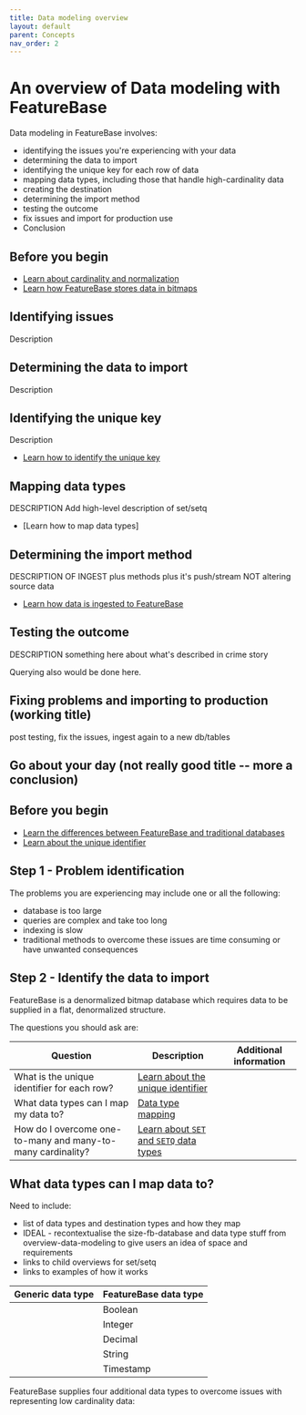 ```yaml
---
title: Data modeling overview
layout: default
parent: Concepts
nav_order: 2
---
```


# An overview of Data modeling with FeatureBase

Data modeling in FeatureBase involves:
* identifying the issues you're experiencing with your data
* determining the data to import
* identifying the unique key for each row of data
* mapping data types, including those that handle high-cardinality data
* creating the destination
* determining the import method
* testing the outcome
* fix issues and import for production use
* Conclusion

## Before you begin

* [Learn about cardinality and normalization](/docs/concepts/concepts-home)
* [Learn how FeatureBase stores data in bitmaps](/docs/concepts/concepts-bitmap-index)

## Identifying issues

Description

## Determining the data to import

Description

## Identifying the unique key

Description

* [Learn how to identify the unique key](/docs/concepts/concept-unique-id)

## Mapping data types

DESCRIPTION
Add high-level description of set/setq

* [Learn how to map data types]

## Determining the import method

DESCRIPTION OF INGEST plus methods plus it's push/stream NOT altering source data

* [Learn how data is ingested to FeatureBase](/docs/concepts/concept-ingestion)

## Testing the outcome

DESCRIPTION
something here about what's described in crime story

Querying also would be done here.

## Fixing problems and importing to production (working title)

post testing, fix the issues, ingest again to a new db/tables

## Go about your day (not really good title -- more a conclusion)

## Before you begin
* [Learn the differences between FeatureBase and traditional databases](/docs/concepts/concept-home)
* [Learn about the unique identifier](/docs/concepts/concept-table-id)

## Step 1 - Problem identification

The problems you are experiencing may include one or all the following:
* database is too large
* queries are complex and take too long
* indexing is slow
* traditional methods to overcome these issues are time consuming or have unwanted consequences

## Step 2 - Identify the data to import

FeatureBase is a denormalized bitmap database which requires data to be supplied in a flat, denormalized structure.

The questions you should ask are:

| Question | Description | Additional information |
|---|---|---|
| What is the unique identifier for each row? | [Learn about the unique identifier](/docs/concepts/concept-unique-id)
| What data types can I map my data to? | [Data type mapping](#what-data-types-can-i-map-to) |
| How do I overcome one-to-many and many-to-many cardinality? | [Learn about `SET` and `SETQ` data types](/docs/concepts/concept-datatype-set) |

## What data types can I map data to?

Need to include:
* list of data types and destination types and how they map
* IDEAL - recontextualise the size-fb-database and data type stuff from overview-data-modeling to give users an idea of space and requirements
* links to child overviews for set/setq
* links to examples of how it works



| Generic data type | FeatureBase data type |
|---|---|
|  | Boolean |
|  | Integer |
|  | Decimal |
|  | String |
|  | Timestamp |

FeatureBase supplies four additional data types to overcome issues with representing low cardinality data:
